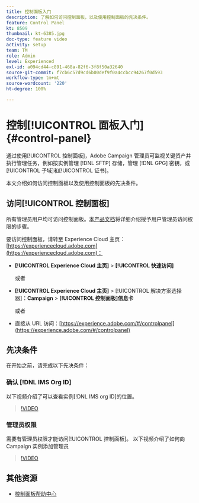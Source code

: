 ```yaml
---
title: 控制面板入门
description: 了解如何访问控制面板，以及使用控制面板的先决条件。
feature: Control Panel
kt: 8509
thumbnail: kt-6385.jpg
doc-type: feature video
activity: setup
team: TM
role: Admin
level: Experienced
exl-id: a094cd44-c891-468a-82f6-3f8f50a32640
source-git-commit: f7cb6c57d9cd6b00def9f0a4ccbcc94267f0d593
workflow-type: tm+mt
source-wordcount: '220'
ht-degree: 100%

---
```


# 控制[!UICONTROL 面板入门] {#control-panel}

通过使用[!UICONTROL 控制面板]，Adobe Campaign 管理员可监视关键资产并执行管理任务，例如按实例管理 [!DNL SFTP] 存储，管理 [!DNL GPG] 密钥，或[!UICONTROL 子域]和[!UICONTROL 证书]。

本文介绍如何访问控制面板以及使用控制面板的先决条件。

## 访问[!UICONTROL 控制面板]

所有管理员用户均可访问控制面板。[本产品文档](https://experienceleague.adobe.com/docs/control-panel/using/discover-control-panel/managing-permissions.html?lang=zh-Hans#discover-control-panel)将详细介绍授予用户管理员访问权限的步骤。

要访问控制面板，请转至 Experience Cloud 主页：[https://experiencecloud.adobe.com](https://experiencecloud.adobe.com)：

* **[!UICONTROL Experience Cloud 主页]** > **[!UICONTROL 快速访问]**

   或者
* **[!UICONTROL Experience Cloud 主页]** > [!UICONTROL 解决方案选择器]：**Campaign** > **[!UICONTROL 控制面板]信息卡**

   或者

* 直接从 URL 访问：[https://experience.adobe.com/#/controlpanel](https://experience.adobe.com/#/controlpanel)

## 先决条件

在开始之前，请完成以下先决条件：

### 确认 [!DNL IMS Org ID]

以下视频介绍了可以查看实例[!DNL IMS org ID]的位置。

>[!VIDEO](https://video.tv.adobe.com/v/27183?quality=12)

### 管理员权限

需要有管理员权限才能访问[!UICONTROL 控制面板]。
以下视频介绍了如何向 Campaign 实例添加管理员

>[!VIDEO](https://video.tv.adobe.com/v/27147?quality=12)

## 其他资源

* [控制面板帮助中心](https://experienceleague.adobe.com/docs/control-panel/using/control-panel-home.html?lang=zh-Hans)

